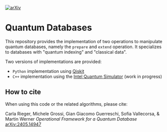 [![arXiv](https://img.shields.io/static/v1?label=arXiv&message=2405.14947&color=success)](https://arxiv.org/abs/2405.14947)


# Quantum Databases

This repository provides the implementation of two operations to manipulate quantum databases, namely the `prepare` and `extend` operation. It specializes to databases with "quantum indexing" and "classical data". 

Two versions of implementations are provided:

- `Python` implementation using [Qiskit](https://www.ibm.com/quantum/qiskit)
- `C++` implementation using the [Intel Quantum Simulator](https://github.com/intel/intel-qs) (work in progress)

## How to cite

When using this code or the related algorithms, please cite:

   Carla Rieger, Michele Grossi, Gian Giacomo Guerreschi, Sofia Vallecorsa, & Martin Werner
   *Operational Framework for a Quantum Database*
   [arXiv:2405.14947](https://arxiv.org/abs/2405.14947)
